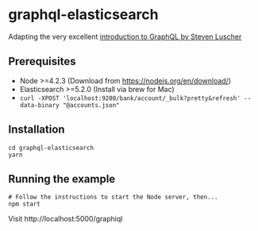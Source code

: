# graphql-elasticsearch

Adapting the very excellent
[introduction to GraphQL by Steven Luscher](https://github.com/steveluscher/zero-to-graphql/tree/master/zero-node)

## Prerequisites

* Node >=4.2.3 (Download from https://nodejs.org/en/download/)
* Elasticsearch >=5.2.0 (Install via brew for Mac)
* `curl -XPOST 'localhost:9200/bank/account/_bulk?pretty&refresh' --data-binary "@accounts.json"`

## Installation

    cd graphql-elasticsearch
    yarn

## Running the example

    # Follow the instructions to start the Node server, then...
    npm start

Visit http://localhost:5000/graphiql

